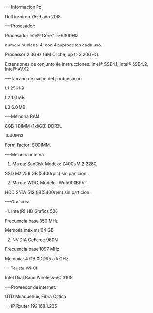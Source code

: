 ---Informacion Pc

Dell inspiron 7559 año 2018


---Prosesador:

Procesador Intel® Core™ i5-6300HQ.

numero nucleos: 4, con 4 suprocesos cada uno.

Processor 2.3GHz (6M Cache, up to 3.20GHz).

Extensiones de conjunto de instrucciones: 
Intel® SSE4.1, Intel® SSE4.2, Intel® AVX2

 ---Tamano de cache del pordcesador:
	
 L1 256 kB
	
 L2 1.0 MB
	
 L3 6.0 MB


---Memoria RAM

8GB 1 DIMM (1x8GB) DDR3L 

1600Mhz

Form Factor: SODIMM.


---Memoria interna

1. Marca: SanDisk  Modelo: Z400s M.2 2280.

 SSD M2  256 GB (5400rpm)  sin particion .

2. Marca: WDC, Modelo : Wd5000BPVT.

 HDD SATA 512 GB(5400rpm) sin particion.


---Graficos:

-1. Intel(R) HD Grafics 530

Frecuencia base	350 MHz

Memoria máxima	64 GB

2. NVIDIA GeForce 960M

Frecuencia base	1097 MHz

Memoria:	4 GB GDDR5 a 5 GHz


---Tarjeta Wi-0fi

Intel Dual Band Wireless-AC 3165


---Proveedor de internet:

GTD Mnaquehue, Fibra Optica

---IP Router 192.168.1.235
